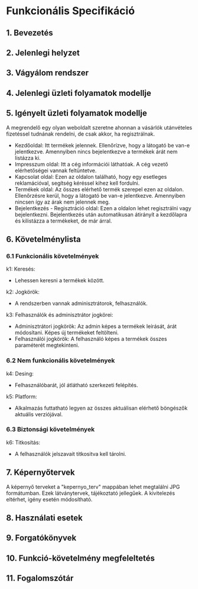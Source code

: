 # Funkcionális Specifikáció
## 1. Bevezetés
## 2. Jelenlegi helyzet
## 3. Vágyálom rendszer
## 4. Jelenlegi üzleti folyamatok modellje
## 5. Igényelt üzleti folyamatok modellje
A megrendelő egy olyan weboldalt szeretne ahonnan a vásárlók utánvételes fizetéssel tudnának rendelni, de csak akkor, ha regisztrálnak.

- Kezdőoldal: Itt termékek jelennek. Ellenőrízve, hogy a látogató be van-e jelentkezve. Amennyiben nincs bejelentkezve a termékek árát nem listázza ki.
- Impresszum oldal: Itt a cég információi láthatóak. A cég vezető elérhetőségei vannak feltüntetve.
- Kapcsolat oldal: Ezen az oldalon található, hogy egy esetleges reklamációval, segítség kéréssel kihez kell fordulni.
- Termékek oldal: Az összes elérhető termék szerepel ezen az oldalon. Ellenőrzésre kerül, hogy a látogató be van-e jelentkezve. Amennyiben nincsen így az árak nem jelennek meg.
- Bejelentkezés - Regisztráció oldal: Ezen a oldalon lehet regisztrálni vagy bejelentkezni. Bejelentkezés után automatikusan átirányít a kezdőlapra és kilistázza a termékeket, de már árral.

## 6. Követelménylista
### 6.1 Funkcionális követelmények 
k1: Keresés: 
- Lehessen keresni a termékek között.

k2: Jogkörök:
- A rendszerben vannak adminisztrátorok, felhasználók.

k3: Felhasználók és adminisztrátor jogkörei:
- Adminisztrátori jogkörök: 
Az admin képes a termékek leírását, árát módosítani. Képes új termékeket feltölteni.
- Felhasználói jogkörök:
A felhasználó képes a termékek összes paraméterét megtekinteni. 
### 6.2 Nem funkcionális követelmények
k4: Desing:
- Felhasználóbarát, jól átlátható szerkezeti felépítés.

k5: Platform:
- Alkalmazás futtatható legyen az összes aktuálisan elérhető böngészők aktuális verziójával.

### 6.3 Biztonsági követelmények
k6: Titkosítás:
- A felhasználók jelszavait titkositva kell tárolni.

## 7. Képernyőtervek
A képernyő terveket a "kepernyo_terv" mappában lehet megtalálni JPG formátumban. Ezek látványtervek, tájékoztató jellegűek. A kivitelezés eltérhet, igény esetén módosítható. 
## 8. Használati esetek
## 9. Forgatókönyvek
## 10. Funkció-követelmény megfeleltetés
## 11. Fogalomszótár